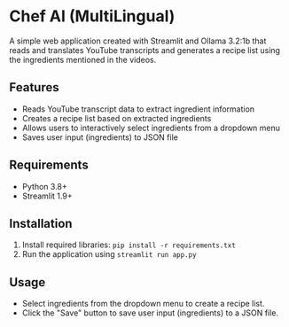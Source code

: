 # Chef AI (MultiLingual)

A simple web application created with Streamlit and Ollama 3.2:1b that reads and translates YouTube transcripts  and generates a recipe list using the ingredients mentioned in the videos.

## Features
- Reads YouTube transcript data to extract ingredient information
- Creates a recipe list based on extracted ingredients
- Allows users to interactively select ingredients from a dropdown menu
- Saves user input (ingredients) to JSON file

## Requirements
- Python 3.8+
- Streamlit 1.9+

## Installation
1. Install required libraries: `pip install -r requirements.txt`
2. Run the application using `streamlit run app.py`

## Usage
- Select ingredients from the dropdown menu to create a recipe list.
- Click the "Save" button to save user input (ingredients) to a JSON file.

